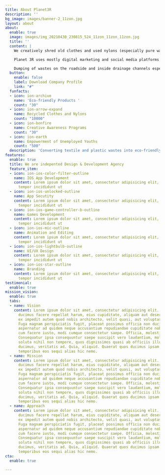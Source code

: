 ```yaml
---
title: About Planet3R
description: ''
bg_image: images/banner-2_11zon.jpg
layout: about
about:
  enable: true
  image: images/img_20210430_230815_524_11zon_11zon_11zon.jpg
  title: ''
  content: |
    We creatively shred old clothes and used nylons (especially pure water sachets) then weave them by converting them into finished products. These finished products are fashion wear, home decors, bags, accessories, etc.

    Planet 3R uses mostly digital marketing and social media platforms to market. This includes extensive promotion on Facebook, Instagram, and other relevant platforms. Planet 3R also participates in exhibitions and other forums to showcase its products.

    Dumping of wastes on the roadside and inside drainage channels especially single-use plastics is currently one of the biggest environmental concerns. It causes groundwater pollution, marine pollution resulting in animal deaths, and many other adverse effects on the environment.
  button:
    enable: false
    label: Download Company Profile
    link: "#"
  funfacts:
  - icon: ion-archive
    name: 'Eco-friendly Products '
    count: "30"
  - icon: ion-arrow-expand
    name: Recycled Clothes and Nylons
    count: "10000"
  - icon: ion-bonfire
    name: Creative Awareness Programs
    count: "30"
  - icon: ion-earth
    name: Empowerment of Unemployed Youths
    count: "500"
  description: 'Converting textile and plastic wastes into eco-friendly products '
features:
  enable: true
  title: We are indepented Design & Development Agency
  feature_item:
  - icon: ion-ios-color-filter-outline
    name: IOS App Development
    content: Lorem ipsum dolor sit amet, consectetur adipisicing elit, sed do eiusmod
      tempor incididunt ut
  - icon: ion-ios-unlocked-outline
    name: App Secutity
    content: Lorem ipsum dolor sit amet, consectetur adipisicing elit, sed do eiusmod
      tempor incididunt ut
  - icon: ion-ios-game-controller-b-outline
    name: Games Development
    content: Lorem ipsum dolor sit amet, consectetur adipisicing elit, sed do eiusmod
      tempor incididunt ut
  - icon: ion-ios-mic-outline
    name: Animation and Editing
    content: Lorem ipsum dolor sit amet, consectetur adipisicing elit, sed do eiusmod
      tempor incididunt ut
  - icon: ion-ios-lightbulb-outline
    name: UI/UX Design
    content: Lorem ipsum dolor sit amet, consectetur adipisicing elit, sed do eiusmod
      tempor incididunt ut
  - icon: ion-ios-star-outline
    name: Branding
    content: Lorem ipsum dolor sit amet, consectetur adipisicing elit, sed do eiusmod
      tempor incididunt ut
testimonial:
  enable: true
mission_vision:
  enable: true
  tabs:
  - name: Vision
    content: Lorem ipsum dolor sit amet, consectetur adipisicing elit. Inventore nobis
      ducimus facere repellat harum, eius cupiditate, aliquam aut deserunt. Nemo illo
      ex impedit autem quod nobis architecto, velit quasi, aut voluptas porro natus.
      Fuga magnam perspiciatis fugit, placeat possimus officia non ducimus voluptatum
      aspernatur ad quidem neque accusantium repudiandae cupiditate nobis corporis,
      cum facere iusto, modi cumque consectetur saepe. Officia, molestiae tempore!
      Consequatur ipsa consequuntur saepe suscipit vero laudantium, mollitia, quaerat
      soluta nihil non tempore, quos dignissimos quasi ab officiis illum numquam quibusdam
      ducimus, veritatis ad. Quia, aliquid. Quaerat quos ducimus ipsam amet minus
      temporibus eos sequi alias hic nemo.
  - name: Mission
    content: Lorem ipsum dolor sit amet, consectetur adipisicing elit. Inventore nobis
      ducimus facere repellat harum, eius cupiditate, aliquam aut deserunt. Nemo illo
      ex impedit autem quod nobis architecto, velit quasi, aut voluptas porro natus.
      Fuga magnam perspiciatis fugit, placeat possimus officia non ducimus voluptatum
      aspernatur ad quidem neque accusantium repudiandae cupiditate nobis corporis,
      cum facere iusto, modi cumque consectetur saepe. Officia, molestiae tempore!
      Consequatur ipsa consequuntur saepe suscipit vero laudantium, mollitia, quaerat
      soluta nihil non tempore, quos dignissimos quasi ab officiis illum numquam quibusdam
      ducimus, veritatis ad. Quia, aliquid. Quaerat quos ducimus ipsam amet minus
      temporibus eos sequi alias hic nemo.
  - name: Approach
    content: Lorem ipsum dolor sit amet, consectetur adipisicing elit. Inventore nobis
      ducimus facere repellat harum, eius cupiditate, aliquam aut deserunt. Nemo illo
      ex impedit autem quod nobis architecto, velit quasi, aut voluptas porro natus.
      Fuga magnam perspiciatis fugit, placeat possimus officia non ducimus voluptatum
      aspernatur ad quidem neque accusantium repudiandae cupiditate nobis corporis,
      cum facere iusto, modi cumque consectetur saepe. Officia, molestiae tempore!
      Consequatur ipsa consequuntur saepe suscipit vero laudantium, mollitia, quaerat
      soluta nihil non tempore, quos dignissimos quasi ab officiis illum numquam quibusdam
      ducimus, veritatis ad. Quia, aliquid. Quaerat quos ducimus ipsam amet minus
      temporibus eos sequi alias hic nemo.
cta:
  enable: true

---
```

